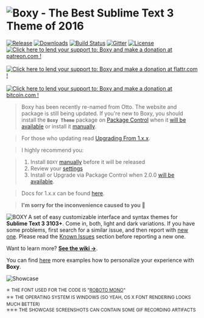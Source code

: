 # ![Boxy - The Best Sublime Text 3 Theme of 2016][img-name]

[![Release][img-release]][release]
[![Downloads][img-downloads]][downloads]
[![Build Status][img-build-status]][build-status]
[![Gitter][img-gitter]][gitter]
[![License][img-license]][license]&nbsp;
[![Click here to lend your support to: Boxy and make a donation at patreon.com !][img-patreon]][patreon]&nbsp;
[![Click here to lend your support to: Boxy and make a donation at flattr.com !][img-flattr]][flattr]&nbsp;
[![Click here to lend your support to: Boxy and make a donation at bitcoin.com !][img-bitcoin]][bitcoin]

> Boxy has been recently re-named from Otto. The website and package is still being updated. If you're new to Boxy, you should install the **`Boxy Theme`** package on [Package Control][downloads] when it [will be available][pr] or install it [manually][manual-install]. 

> For those who updating read [Upgrading From 1.x.x][upgrading]. 

> I highly recommend you:

> 1. Install `BOXY` [manually][manual-install] before it will be released
> 2. Review your [settings][settings]
> 3. Install or Upgrade via Package Control when 2.0.0 [will be available][pr].

> Docs for 1.x.x can be found [here][docs1xx].

> **I'm sorry for the inconvenience caused to you 🙍**

<a href="http://www.oivva.com/boxy" target="_blank"><img align="left" src="https://raw.githubusercontent.com/oivva/boxy-extras/master/assets/readme/logo.gif" alt="BOXY"></a>

A set of easy customizable interface and syntax themes for **Sublime Text 3 3103+**. Come in, both, light and dark variations. If you have some problems, first search for a similar issue, and then report with [new one][issues]. Please read the [Known Issues][known-issues] section before reporting a new one.

Want to learn more? [**See the wiki &#8594;**][wiki].

You can find [here][showcase] more examples how to personalize your experience with **Boxy**.

![Showcase][img-showcase]


<sup>✳️ THE FONT USED FOR THE CODE IS "<a href="https://www.google.com/fonts/specimen/Roboto+Mono" target="_blank">ROBOTO MONO</a>"</sup><br>
<sup>✳️✳️ THE OPERATING SYSTEM IS WINDOWS (SO YEAH, OS X FONT RENDERING LOOKS MUCH BETTER)</sup><br>
<sup>✳️✳️✳️ THE SHOWCASE SCREENSHOTS CAN CONTAIN SOME GIF RECORDING ARTIFACTS</sup>


<!-- Links -->

[release]: https://github.com/oivva/boxy/releases
[downloads]: https://packagecontrol.io/packages/Boxy%20Theme
[build-status]: https://travis-ci.org/oivva/boxy
[gitter]: https://gitter.im/oivva/boxy
[license]: https://github.com/oivva/boxy
[patreon]: https://www.patreon.com/oivva "Donate with Patreon"
[flattr]: https://flattr.com/profile/oivva "Donate with Flattr"
[bitcoin]: https://www.coinbase.com/oivva "Donate with Bitcoin"
[upgrading]: https://github.com/oivva/boxy/wiki/Upgrading
[issues]: https://github.com/oivva/boxy/issues
[wiki]: https://github.com/oivva/boxy/wiki
[showcase]: https://github.com/oivva/boxy/wiki/Showcase
[website]: http://www.oivva.com/boxy/
[known-issues]: https://github.com/oivva/boxy/wiki#known-issues
[pr]: https://github.com/wbond/package_control_channel/pull/5500
[docs1xx]: https://github.com/oivva/boxy/blob/v1.1.1/README.md
[manual-install]: https://github.com/oivva/boxy/wiki/Get-It#installation
[settings]: https://github.com/oivva/boxy/wiki/Settings

<!-- Images -->

[img-name]: https://raw.githubusercontent.com/oivva/boxy-extras/master/assets/readme/name.png
[img-release]: https://img.shields.io/github/release/oivva/boxy.svg?style=flat
[img-downloads]: https://img.shields.io/packagecontrol/dt/Boxy%20Theme.svg?style=flat
[img-build-status]: https://img.shields.io/travis/oivva/boxy.svg?style=flat
[img-gitter]: https://img.shields.io/gitter/room/nwjs/nw.js.svg?style=flat
[img-license]: https://img.shields.io/github/license/mashape/apistatus.svg?style=flat
[img-patreon]: https://raw.githubusercontent.com/oivva/boxy-extras/master/assets/readme/patreon.png
[img-flattr]: https://raw.githubusercontent.com/oivva/boxy-extras/master/assets/readme/flattr.png
[img-bitcoin]: https://raw.githubusercontent.com/oivva/boxy-extras/master/assets/readme/bitcoin.png
[img-showcase]: https://raw.githubusercontent.com/oivva/boxy-extras/master/assets/readme/showcase.gif
